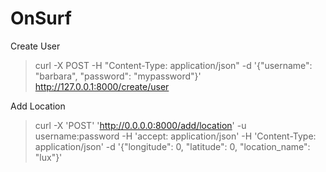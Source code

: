 # OnSurf

Create User
> curl -X POST -H "Content-Type: application/json" -d '{"username": "barbara", "password": "mypassword"}' http://127.0.0.1:8000/create/user

Add Location
> curl -X 'POST' 'http://0.0.0.0:8000/add/location' -u username:password -H 'accept: application/json' -H 'Content-Type: application/json' -d '{"longitude": 0, "latitude": 0, "location_name": "lux"}'
